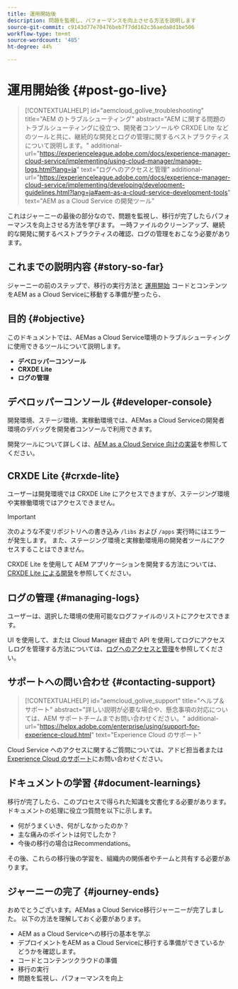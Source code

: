 ```yaml
---
title: 運用開始後
description: 問題を監視し、パフォーマンスを向上させる方法を説明します
source-git-commit: c9143d77e70476beb7f7dd162c36aeda8d1be506
workflow-type: tm+mt
source-wordcount: '485'
ht-degree: 44%

---
```



# 運用開始後 {#post-go-live}

>[!CONTEXTUALHELP]
>id="aemcloud_golive_troubleshooting"
>title="AEM のトラブルシューティング"
>abstract="AEM に関する問題のトラブルシューティングに役立つ、開発者コンソールや CRXDE Lite などのツールと共に、継続的な開発とログの管理に関するベストプラクティスについて説明します。"
>additional-url="https://experienceleague.adobe.com/docs/experience-manager-cloud-service/implementing/using-cloud-manager/manage-logs.html?lang=ja" text="ログへのアクセスと管理"
>additional-url="https://experienceleague.adobe.com/docs/experience-manager-cloud-service/implementing/developing/development-guidelines.html?lang=ja#aem-as-a-cloud-service-development-tools" text="AEM as a Cloud Service の開発ツール"

これはジャーニーの最後の部分なので、問題を監視し、移行が完了したらパフォーマンスを向上させる方法を学びます。 一時ファイルのクリーンアップ、継続的な開発に関するベストプラクティスの確認、ログの管理をおこなう必要があります。

## これまでの説明内容 {#story-so-far}

ジャーニーの前のステップで、移行の実行方法と [運用開始](/help/journey-migration/go-live.md) コードとコンテンツをAEM as a Cloud Serviceに移動する準備が整ったら、

## 目的 {#objective}

このドキュメントでは、AEMas a Cloud Service環境のトラブルシューティングに使用できるツールについて説明します。

* **デベロッパーコンソール**
* **CRXDE Lite**
* **ログの管理**

## デベロッパーコンソール {#developer-console}

開発環境、ステージ環境、実稼動環境では、AEMas a Cloud Serviceの開発者環境のデバッグを開発者コンソールで利用できます。

開発ツールについて詳しくは、[AEM as a Cloud Service 向けの実装](/help/implementing/developing/introduction/development-guidelines.md#aem-as-a-cloud-service-development-tools)を参照してください。

## CRXDE Lite {#crxde-lite}

ユーザーは開発環境では CRXDE Lite にアクセスできますが、ステージング環境や実稼働環境ではアクセスできません。

>[!IMPORTANT]
>次のような不変リポジトリへの書き込み `/libs` および `/apps` 実行時にはエラーが発生します。 また、ステージング環境と実稼動環境用の開発者ツールにアクセスすることはできません。

CRXDE Lite を使用して AEM アプリケーションを開発する方法については、[CRXDE Lite による開発](/help/implementing/developing/tools/crxde.md)を参照してください。

## ログの管理 {#managing-logs}

ユーザーは、選択した環境の使用可能なログファイルのリストにアクセスできます。

UI を使用して、または Cloud Manager 経由で API を使用してログにアクセスしログを管理する方法については、[ログへのアクセスと管理](/help/implementing/cloud-manager/manage-logs.md)を参照してください。

## サポートへの問い合わせ {#contacting-support}

>[!CONTEXTUALHELP]
>id="aemcloud_golive_support"
>title="ヘルプ＆サポート"
>abstract="詳しい説明が必要な場合や、懸念事項の対応については、AEM サポートチームまでお問い合わせください。"
>additional-url="https://helpx.adobe.com/enterprise/using/support-for-experience-cloud.html" text="Experience Cloud のサポート"

Cloud Service へのアクセスに関するご質問については、アドビ担当者または [Experience Cloud のサポート](https://helpx.adobe.com/jp/enterprise/using/support-for-experience-cloud.html)にお問い合わせください。

## ドキュメントの学習 {#document-learnings}

移行が完了したら、このプロセスで得られた知識を文書化する必要があります。 ドキュメントの処理に役立つ質問を以下に示します。

* 何がうまくいき、何がしなかったのか？
* 主な痛みのポイントは何でしたか？
* 今後の移行の場合はRecommendations。

その後、これらの移行後の学習を、組織内の関係者やチームと共有する必要があります。

## ジャーニーの完了  {#journey-ends}

おめでとうございます。AEMas a Cloud Service移行ジャーニーが完了しました。 以下の方法を理解しておく必要があります。

* AEM as a Cloud Serviceへの移行の基本を学ぶ
* デプロイメントをAEM as a Cloud Serviceに移行する準備ができているかどうかを確認します。
* コードとコンテンツクラウドの準備
* 移行の実行
* 問題を監視し、パフォーマンスを向上
